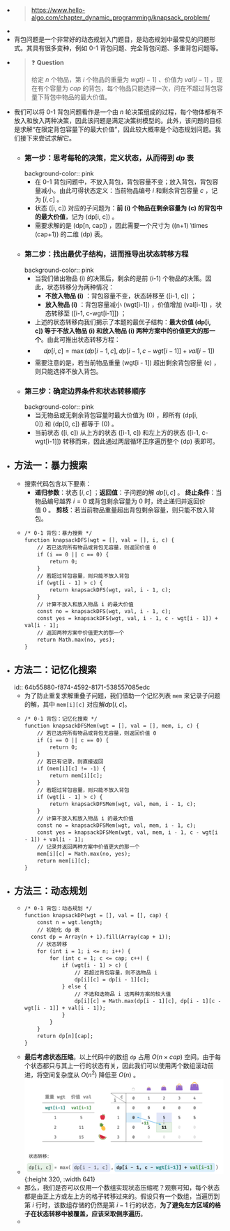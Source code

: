 - > https://www.hello-algo.com/chapter_dynamic_programming/knapsack_problem/
-
- 背包问题是一个非常好的动态规划入门题目，是动态规划中最常见的问题形式。其具有很多变种，例如 0-1 背包问题、完全背包问题、多重背包问题等。
- > ❓ **Question**
  >
  >给定 $n$ 个物品，第 $i$ 个物品的重量为 $wgt[i-1]$ 、价值为 $val[i-1]$ ，现在有个容量为 $cap$ 的背包，每个物品只能选择一次，问在不超过背包容量下背包中物品的最大价值。
- 我们可以将 0-1 背包问题看作是一个由 $n$ 轮决策组成的过程，每个物体都有不放入和放入两种决策，因此该问题是满足决策树模型的。此外，该问题的目标是求解“在限定背包容量下的最大价值”，因此较大概率是个动态规划问题。我们接下来尝试求解它。
	- ### 第一步：思考每轮的决策，定义状态，从而得到 $dp$ 表
	  background-color:: pink
		- 在 0-1 背包问题中，不放入背包，背包容量不变；放入背包，背包容量减小。由此可得状态定义：当前物品编号 $i$ 和剩余背包容量 $c$ ，记为 $[i,c]$ 。
		- 状态 \([i, c]\) 对应的子问题为：**前 \(i\) 个物品在剩余容量为 \(c\) 的背包中的最大价值**，记为 \(dp[i, c]\) 。
		- 需要求解的是 \(dp[n, cap]\) ，因此需要一个尺寸为 \((n+1) \times (cap+1)\) 的二维 \(dp\) 表。
	- ### 第二步：找出最优子结构，进而推导出状态转移方程
	  background-color:: pink
		- 当我们做出物品 \(i\) 的决策后，剩余的是前 \(i-1\) 个物品的决策。因此，状态转移分为两种情况：
			- **不放入物品 \(i\)** ：背包容量不变，状态转移至 \([i-1, c]\) ；
			- **放入物品 \(i\)** ：背包容量减小 \(wgt[i-1]\) ，价值增加 \(val[i-1]\) ，状态转移至 \([i-1, c-wgt[i-1]]\) ；
		- 上述的状态转移向我们揭示了本题的最优子结构：**最大价值 \(dp[i, c]\) 等于不放入物品 \(i\) 和放入物品 \(i\) 两种方案中的价值更大的那一个**。由此可推出状态转移方程：
		- $$dp[i, c] = \max(dp[i-1, c], dp[i-1, c - wgt[i-1]] + val[i-1])$$
		- 需要注意的是，若当前物品重量 \(wgt[i - 1]\) 超出剩余背包容量 \(c\) ，则只能选择不放入背包。
	- ### 第三步：确定边界条件和状态转移顺序
	  background-color:: pink
		- 当无物品或无剩余背包容量时最大价值为 \(0\) ，即所有 \(dp[i, 0]\) 和 \(dp[0, c]\) 都等于 \(0\) 。
		- 当前状态 \([i, c]\) 从上方的状态 \([i-1, c]\) 和左上方的状态 \([i-1, c-wgt[i-1]]\) 转移而来，因此通过两层循环正序遍历整个 \(dp\) 表即可。
- ## 方法一：暴力搜索
	- 搜索代码包含以下要素：
		- **递归参数**：状态 $[i,c]$ ；**返回值**：子问题的解 $dp[i,c]$ 。
		  **终止条件**：当物品编号越界 $i=0$ 或背包剩余容量为 0 时，终止递归并返回价值 0 。
		  **剪枝**：若当前物品重量超出背包剩余容量，则只能不放入背包。
	- ```
	  /* 0-1 背包：暴力搜索 */
	  function knapsackDFS(wgt = [], val = [], i, c) {
	      // 若已选完所有物品或背包无容量，则返回价值 0
	      if (i == 0 || c == 0) {
	          return 0;
	      }
	      // 若超过背包容量，则只能不放入背包
	      if (wgt[i - 1] > c) {
	          return knapsackDFS(wgt, val, i - 1, c);
	      }
	      // 计算不放入和放入物品 i 的最大价值
	      const no = knapsackDFS(wgt, val, i - 1, c);
	      const yes = knapsackDFS(wgt, val, i - 1, c - wgt[i - 1]) + val[i - 1];
	      // 返回两种方案中价值更大的那一个
	      return Math.max(no, yes);
	  }
	  ```
- ## 方法二：记忆化搜索
  id:: 64b55880-f874-4592-8171-538557085edc
	- 为了防止重复求解重叠子问题，我们借助一个记忆列表 `mem` 来记录子问题的解，其中 `mem[i][c]` 对应解$dp[i,c]$。
	- ```
	  /* 0-1 背包：记忆化搜索 */
	  function knapsackDFSMem(wgt = [], val = [], mem, i, c) {
	      // 若已选完所有物品或背包无容量，则返回价值 0
	      if (i == 0 || c == 0) {
	          return 0;
	      }
	      // 若已有记录，则直接返回
	      if (mem[i][c] != -1) {
	          return mem[i][c];
	      }
	      // 若超过背包容量，则只能不放入背包
	      if (wgt[i - 1] > c) {
	          return knapsackDFSMem(wgt, val, mem, i - 1, c);
	      }
	      // 计算不放入和放入物品 i 的最大价值
	      const no = knapsackDFSMem(wgt, val, mem, i - 1, c);
	      const yes = knapsackDFSMem(wgt, val, mem, i - 1, c - wgt[i - 1]) + val[i - 1];
	      // 记录并返回两种方案中价值更大的那一个
	      mem[i][c] = Math.max(no, yes);
	      return mem[i][c];
	  }
	  
	  ```
- ## 方法三：动态规划
	- ```
	  /* 0-1 背包：动态规划 */
	  function knapsackDP(wgt = [], val = [], cap) {
	      const n = wgt.length;
	      // 初始化 dp 表
	  	const dp = Array(n + 1).fill(Array(cap + 1));
	      // 状态转移
	      for (int i = 1; i <= n; i++) {
	          for (int c = 1; c <= cap; c++) {
	              if (wgt[i - 1] > c) {
	                  // 若超过背包容量，则不选物品 i
	                  dp[i][c] = dp[i - 1][c];
	              } else {
	                  // 不选和选物品 i 这两种方案的较大值
	                  dp[i][c] = Math.max(dp[i - 1][c], dp[i - 1][c - wgt[i - 1]] + val[i - 1]);
	              }
	          }
	      }
	      return dp[n][cap];
	  }
	  
	  ```
	- **最后考虑状态压缩**。以上代码中的数组 `dp` 占用 $O(n×cap)$ 空间。由于每个状态都只与其上一行的状态有关，因此我们可以使用两个数组滚动前进，将空间复杂度从 $O(n^2)$ 降低至 $O(n)$ 。
	- ![image.png](../assets/image_1689657508380_0.png){:height 320, :width 641}
	- 那么，我们是否可以仅用一个数组实现状态压缩呢？观察可知，每个状态都是由正上方或左上方的格子转移过来的。假设只有一个数组，当遍历到第 $i$ 行时，该数组存储的仍然是第 $i-1$ 行的状态，**为了避免左方区域的格子在状态转移中被覆盖，应该采取倒序遍历**。
	-